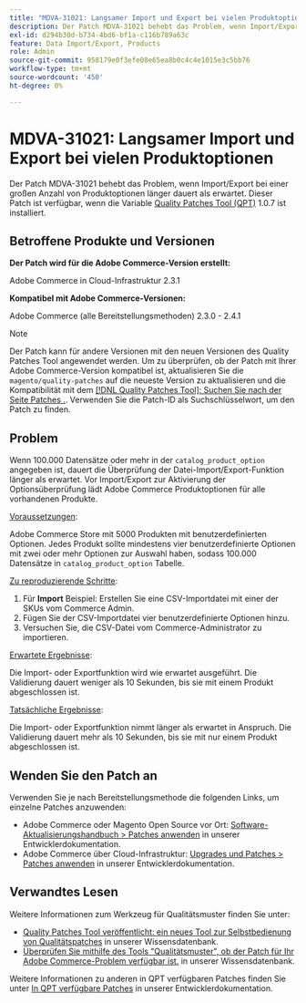 ```yaml
---
title: "MDVA-31021: Langsamer Import und Export bei vielen Produktoptionen"
description: Der Patch MDVA-31021 behebt das Problem, wenn Import/Export bei einer großen Anzahl von Produktoptionen länger dauert als erwartet. Dieser Patch ist verfügbar, wenn das [Quality Patches Tool (QPT)](/help/announcements/adobe-commerce-announcements/magento-quality-patches-released-new-tool-to-self-serve-quality-patches.md) 1.0.7 installiert ist.
exl-id: d294b30d-b734-4bd6-bf1a-c116b789a63c
feature: Data Import/Export, Products
role: Admin
source-git-commit: 958179e0f3efe08e65ea8b0c4c4e1015e3c5bb76
workflow-type: tm+mt
source-wordcount: '450'
ht-degree: 0%

---
```


# MDVA-31021: Langsamer Import und Export bei vielen Produktoptionen

Der Patch MDVA-31021 behebt das Problem, wenn Import/Export bei einer großen Anzahl von Produktoptionen länger dauert als erwartet. Dieser Patch ist verfügbar, wenn die Variable [Quality Patches Tool (QPT)](/help/announcements/adobe-commerce-announcements/magento-quality-patches-released-new-tool-to-self-serve-quality-patches.md) 1.0.7 ist installiert.

## Betroffene Produkte und Versionen

**Der Patch wird für die Adobe Commerce-Version erstellt:**

Adobe Commerce in Cloud-Infrastruktur 2.3.1

**Kompatibel mit Adobe Commerce-Versionen:**

Adobe Commerce (alle Bereitstellungsmethoden) 2.3.0 - 2.4.1

>[!NOTE]
>
>Der Patch kann für andere Versionen mit den neuen Versionen des Quality Patches Tool angewendet werden. Um zu überprüfen, ob der Patch mit Ihrer Adobe Commerce-Version kompatibel ist, aktualisieren Sie die `magento/quality-patches` auf die neueste Version zu aktualisieren und die Kompatibilität mit dem [[!DNL Quality Patches Tool]: Suchen Sie nach der Seite Patches .](https://devdocs.magento.com/quality-patches/tool.html#patch-grid). Verwenden Sie die Patch-ID als Suchschlüsselwort, um den Patch zu finden.

## Problem

Wenn 100.000 Datensätze oder mehr in der `catalog_product_option` angegeben ist, dauert die Überprüfung der Datei-Import/Export-Funktion länger als erwartet. Vor Import/Export zur Aktivierung der Optionsüberprüfung lädt Adobe Commerce Produktoptionen für alle vorhandenen Produkte.

<u>Voraussetzungen</u>:

Adobe Commerce Store mit 5000 Produkten mit benutzerdefinierten Optionen. Jedes Produkt sollte mindestens vier benutzerdefinierte Optionen mit zwei oder mehr Optionen zur Auswahl haben, sodass 100.000 Datensätze in `catalog_product_option` Tabelle.

<u>Zu reproduzierende Schritte</u>:

1. Für **Import** Beispiel: Erstellen Sie eine CSV-Importdatei mit einer der SKUs vom Commerce Admin.
1. Fügen Sie der CSV-Importdatei vier benutzerdefinierte Optionen hinzu.
1. Versuchen Sie, die CSV-Datei vom Commerce-Administrator zu importieren.

<u>Erwartete Ergebnisse</u>:

Die Import- oder Exportfunktion wird wie erwartet ausgeführt. Die Validierung dauert weniger als 10 Sekunden, bis sie mit einem Produkt abgeschlossen ist.

<u>Tatsächliche Ergebnisse</u>:

Die Import- oder Exportfunktion nimmt länger als erwartet in Anspruch. Die Validierung dauert mehr als 10 Sekunden, bis sie mit nur einem Produkt abgeschlossen ist.

## Wenden Sie den Patch an

Verwenden Sie je nach Bereitstellungsmethode die folgenden Links, um einzelne Patches anzuwenden:

* Adobe Commerce oder Magento Open Source vor Ort: [Software-Aktualisierungshandbuch > Patches anwenden](https://devdocs.magento.com/guides/v2.4/comp-mgr/patching/mqp.html) in unserer Entwicklerdokumentation.
* Adobe Commerce über Cloud-Infrastruktur: [Upgrades und Patches > Patches anwenden](https://devdocs.magento.com/cloud/project/project-patch.html) in unserer Entwicklerdokumentation.

## Verwandtes Lesen

Weitere Informationen zum Werkzeug für Qualitätsmuster finden Sie unter:

* [Quality Patches Tool veröffentlicht: ein neues Tool zur Selbstbedienung von Qualitätspatches](/help/announcements/adobe-commerce-announcements/magento-quality-patches-released-new-tool-to-self-serve-quality-patches.md) in unserer Wissensdatenbank.
* [Überprüfen Sie mithilfe des Tools &quot;Qualitätsmuster&quot;, ob der Patch für Ihr Adobe Commerce-Problem verfügbar ist.](/help/support-tools/patches-available-in-qpt-tool/check-patch-for-magento-issue-with-magento-quality-patches.md) in unserer Wissensdatenbank.

Weitere Informationen zu anderen in QPT verfügbaren Patches finden Sie unter [In QPT verfügbare Patches](https://devdocs.magento.com/quality-patches/tool.html#patch-grid) in unserer Entwicklerdokumentation.

